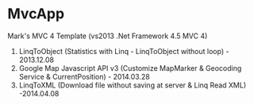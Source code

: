 MvcApp
======

Mark's MVC 4 Template (vs2013 .Net Framework 4.5 MVC 4)<br/>
1. LinqToObject (Statistics with Linq - LinqToObject without loop) - 2013.12.08<br/>
2. Google Map Javascript API v3 (Customize MapMarker & Geocoding Service & CurrentPosition) - 2014.03.28<br/>
3. LinqToXML (Download file without saving at server & Linq Read XML) -2014.04.08<br/>